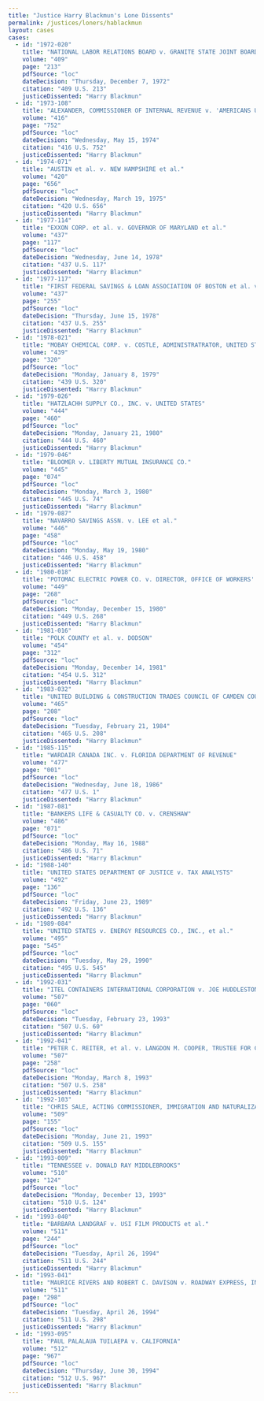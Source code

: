 ```yaml
---
title: "Justice Harry Blackmun's Lone Dissents"
permalink: /justices/loners/hablackmun
layout: cases
cases:
  - id: "1972-020"
    title: "NATIONAL LABOR RELATIONS BOARD v. GRANITE STATE JOINT BOARD, TEXTILE WORKERS UNION OF AMERICA, LOCAL 1029, AFL-CIO"
    volume: "409"
    page: "213"
    pdfSource: "loc"
    dateDecision: "Thursday, December 7, 1972"
    citation: "409 U.S. 213"
    justiceDissented: "Harry Blackmun"
  - id: "1973-108"
    title: "ALEXANDER, COMMISSIONER OF INTERNAL REVENUE v. 'AMERICANS UNITED' INC."
    volume: "416"
    page: "752"
    pdfSource: "loc"
    dateDecision: "Wednesday, May 15, 1974"
    citation: "416 U.S. 752"
    justiceDissented: "Harry Blackmun"
  - id: "1974-071"
    title: "AUSTIN et al. v. NEW HAMPSHIRE et al."
    volume: "420"
    page: "656"
    pdfSource: "loc"
    dateDecision: "Wednesday, March 19, 1975"
    citation: "420 U.S. 656"
    justiceDissented: "Harry Blackmun"
  - id: "1977-114"
    title: "EXXON CORP. et al. v. GOVERNOR OF MARYLAND et al."
    volume: "437"
    page: "117"
    pdfSource: "loc"
    dateDecision: "Wednesday, June 14, 1978"
    citation: "437 U.S. 117"
    justiceDissented: "Harry Blackmun"
  - id: "1977-117"
    title: "FIRST FEDERAL SAVINGS & LOAN ASSOCIATION OF BOSTON et al. v. TAX COMMISSION OF MASSACHUSETTS et al."
    volume: "437"
    page: "255"
    pdfSource: "loc"
    dateDecision: "Thursday, June 15, 1978"
    citation: "437 U.S. 255"
    justiceDissented: "Harry Blackmun"
  - id: "1978-021"
    title: "MOBAY CHEMICAL CORP. v. COSTLE, ADMINISTRATRATOR, UNITED STATES ENVIRONMENTAL PROTECTION AGENCY"
    volume: "439"
    page: "320"
    pdfSource: "loc"
    dateDecision: "Monday, January 8, 1979"
    citation: "439 U.S. 320"
    justiceDissented: "Harry Blackmun"
  - id: "1979-026"
    title: "HATZLACHH SUPPLY CO., INC. v. UNITED STATES"
    volume: "444"
    page: "460"
    pdfSource: "loc"
    dateDecision: "Monday, January 21, 1980"
    citation: "444 U.S. 460"
    justiceDissented: "Harry Blackmun"
  - id: "1979-046"
    title: "BLOOMER v. LIBERTY MUTUAL INSURANCE CO."
    volume: "445"
    page: "074"
    pdfSource: "loc"
    dateDecision: "Monday, March 3, 1980"
    citation: "445 U.S. 74"
    justiceDissented: "Harry Blackmun"
  - id: "1979-087"
    title: "NAVARRO SAVINGS ASSN. v. LEE et al."
    volume: "446"
    page: "458"
    pdfSource: "loc"
    dateDecision: "Monday, May 19, 1980"
    citation: "446 U.S. 458"
    justiceDissented: "Harry Blackmun"
  - id: "1980-018"
    title: "POTOMAC ELECTRIC POWER CO. v. DIRECTOR, OFFICE OF WORKERS' COMPENSATION PROGRAMS, U.S. DEPARTMENT OF LABOR, et al."
    volume: "449"
    page: "268"
    pdfSource: "loc"
    dateDecision: "Monday, December 15, 1980"
    citation: "449 U.S. 268"
    justiceDissented: "Harry Blackmun"
  - id: "1981-016"
    title: "POLK COUNTY et al. v. DODSON"
    volume: "454"
    page: "312"
    pdfSource: "loc"
    dateDecision: "Monday, December 14, 1981"
    citation: "454 U.S. 312"
    justiceDissented: "Harry Blackmun"
  - id: "1983-032"
    title: "UNITED BUILDING & CONSTRUCTION TRADES COUNCIL OF CAMDEN COUNTY AND VICINITY v. MAYOR AND COUNCIL OF THE CITY OF CAMDEN et al."
    volume: "465"
    page: "208"
    pdfSource: "loc"
    dateDecision: "Tuesday, February 21, 1984"
    citation: "465 U.S. 208"
    justiceDissented: "Harry Blackmun"
  - id: "1985-115"
    title: "WARDAIR CANADA INC. v. FLORIDA DEPARTMENT OF REVENUE"
    volume: "477"
    page: "001"
    pdfSource: "loc"
    dateDecision: "Wednesday, June 18, 1986"
    citation: "477 U.S. 1"
    justiceDissented: "Harry Blackmun"
  - id: "1987-081"
    title: "BANKERS LIFE & CASUALTY CO. v. CRENSHAW"
    volume: "486"
    page: "071"
    pdfSource: "loc"
    dateDecision: "Monday, May 16, 1988"
    citation: "486 U.S. 71"
    justiceDissented: "Harry Blackmun"
  - id: "1988-140"
    title: "UNITED STATES DEPARTMENT OF JUSTICE v. TAX ANALYSTS"
    volume: "492"
    page: "136"
    pdfSource: "loc"
    dateDecision: "Friday, June 23, 1989"
    citation: "492 U.S. 136"
    justiceDissented: "Harry Blackmun"
  - id: "1989-084"
    title: "UNITED STATES v. ENERGY RESOURCES CO., INC., et al."
    volume: "495"
    page: "545"
    pdfSource: "loc"
    dateDecision: "Tuesday, May 29, 1990"
    citation: "495 U.S. 545"
    justiceDissented: "Harry Blackmun"
  - id: "1992-031"
    title: "ITEL CONTAINERS INTERNATIONAL CORPORATION v. JOE HUDDLESTON, COMMISSIONER OF REVENUE OF TENNESSEE"
    volume: "507"
    page: "060"
    pdfSource: "loc"
    dateDecision: "Tuesday, February 23, 1993"
    citation: "507 U.S. 60"
    justiceDissented: "Harry Blackmun"
  - id: "1992-041"
    title: "PETER C. REITER, et al. v. LANGDON M. COOPER, TRUSTEE FOR CAROLINA MOTOR EXPRESS, INC., et al."
    volume: "507"
    page: "258"
    pdfSource: "loc"
    dateDecision: "Monday, March 8, 1993"
    citation: "507 U.S. 258"
    justiceDissented: "Harry Blackmun"
  - id: "1992-103"
    title: "CHRIS SALE, ACTING COMMISSIONER, IMMIGRATION AND NATURALIZATION SERVICE, et al. v. HAITIAN CENTERS COUNCIL, INC., et al."
    volume: "509"
    page: "155"
    pdfSource: "loc"
    dateDecision: "Monday, June 21, 1993"
    citation: "509 U.S. 155"
    justiceDissented: "Harry Blackmun"
  - id: "1993-009"
    title: "TENNESSEE v. DONALD RAY MIDDLEBROOKS"
    volume: "510"
    page: "124"
    pdfSource: "loc"
    dateDecision: "Monday, December 13, 1993"
    citation: "510 U.S. 124"
    justiceDissented: "Harry Blackmun"
  - id: "1993-040"
    title: "BARBARA LANDGRAF v. USI FILM PRODUCTS et al."
    volume: "511"
    page: "244"
    pdfSource: "loc"
    dateDecision: "Tuesday, April 26, 1994"
    citation: "511 U.S. 244"
    justiceDissented: "Harry Blackmun"
  - id: "1993-041"
    title: "MAURICE RIVERS AND ROBERT C. DAVISON v. ROADWAY EXPRESS, INC."
    volume: "511"
    page: "298"
    pdfSource: "loc"
    dateDecision: "Tuesday, April 26, 1994"
    citation: "511 U.S. 298"
    justiceDissented: "Harry Blackmun"
  - id: "1993-095"
    title: "PAUL PALALAUA TUILAEPA v. CALIFORNIA"
    volume: "512"
    page: "967"
    pdfSource: "loc"
    dateDecision: "Thursday, June 30, 1994"
    citation: "512 U.S. 967"
    justiceDissented: "Harry Blackmun"
---
```

